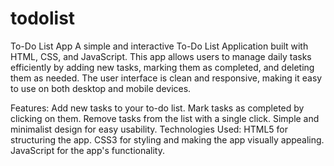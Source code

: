 # todolist
To-Do List App
A simple and interactive To-Do List Application built with HTML, CSS, and JavaScript. This app allows users to manage daily tasks efficiently by adding new tasks, marking them as completed, and deleting them as needed. The user interface is clean and responsive, making it easy to use on both desktop and mobile devices.

Features:
Add new tasks to your to-do list.
Mark tasks as completed by clicking on them.
Remove tasks from the list with a single click.
Simple and minimalist design for easy usability.
Technologies Used:
HTML5 for structuring the app.
CSS3 for styling and making the app visually appealing.
JavaScript for the app's functionality.
